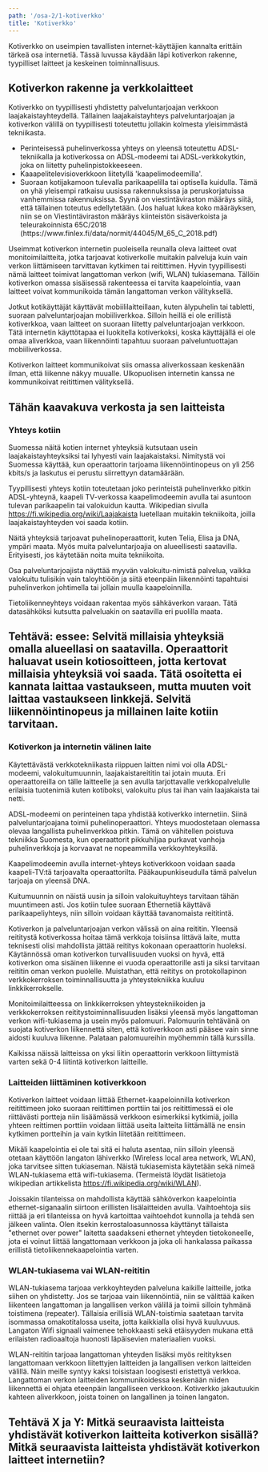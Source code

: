 ```yaml
---
path: '/osa-2/1-kotiverkko'
title: 'Kotiverkko'
---
```


<div>
<lead>Kotiverkko on useimpien tavallisten internet-käyttäjien kannalta erittäin tärkeä osa internetiä. Tässä luvussa käydään läpi kotiverkon rakenne, tyypilliset laitteet ja  keskeinen toiminnallisuus. </lead>
</div>

## Kotiverkon rakenne ja verkkolaitteet

Kotiverkko on tyypillisesti yhdistetty palveluntarjoajan verkkoon laajakaistayhteydellä. Tällainen laajakaistayhteys palveluntarjoajan ja kotiverkon välillä on tyypillisesti toteutettu jollakin kolmesta yleisimmästä tekniikasta. <ul>
  <li> Perinteisessä puhelinverkossa yhteys on yleensä toteutettu ADSL-tekniikalla ja kotiverkossa on ADSL-modeemi tai ADSL-verkkokytkin, joka on liitetty puhelinpistokkeeseen.
  <li> Kaaapelitelevisioverkkoon liitetyllä 'kaapelimodeemilla'.
  <li> Suoraan kotijakamoon tulevalla parikaapelilla tai optisella kuidulla. Tämä on yhä yleisempi ratkaisu uusissa rakennuksissa ja peruskorjatuissa vanhemmissa rakennuksissa. Syynä on viestintäviraston määräys siitä, että tällainen toteutus edellytetään. (Jos haluat lukea koko määräyksen, niin se on Viestintäviraston määräys kiinteistön sisäverkoista ja teleurakoinnista 65C/2018 (https://www.finlex.fi/data/normit/44045/M_65_C_2018.pdf)
    </ul>

Useimmat kotiverkon internetin puoleisella reunalla oleva laitteet ovat monitoimilaitteita, jotka tarjoavat kotiverkolle muitakin palveluja kuin vain verkon liittämiseen tarvittavan kytkimen tai reitittimen. Hyvin tyypillisesti nämä laitteet toimivat langattoman verkon (wifi, WLAN) tukiasemana. Tällöin kotiverkon omassa sisäisessä rakenteessa ei tarvita kaapelointia, vaan laitteet voivat kommunikoida tämän langattoman verkon välityksellä.
    
Jotkut kotikäyttäjät käyttävät mobiililaitteillaan, kuten älypuhelin tai tabletti, suoraan palveluntarjoajan mobiiliverkkoa. Silloin heillä ei ole erillistä kotiverkkoa, vaan laitteet on suoraan liitetty palveluntarjoajan verkkoon. Tätä internetin käyttötapaa ei luokitella kotiverkoksi, koska käyttäjällä ei ole omaa aliverkkoa, vaan liikennöinti tapahtuu suoraan palveluntuottajan mobiiliverkossa.
 
Kotiverkon laitteet kommunikoivat siis omassa aliverkossaan keskenään ilman, että liikenne näkyy muualle. Ulkopuolisen internetin kanssa ne kommunikoivat reitittimen välityksellä.

## Tähän kaavakuva verkosta ja sen laitteista

### Yhteys kotiin

Suomessa näitä kotien internet yhteyksiä kutsutaan usein laajakaistayhteyksiksi tai lyhyesti vain laajakaistaksi. Nimitystä voi Suomessa käyttää, kun operaattorin tarjoama liikennöintinopeus on yli 256 kbits/s ja laskutus ei perustu siirrettyyn datamäärään.

Tyypillisesti yhteys kotiin toteutetaan joko perinteistä puhelinverkko pitkin ADSL-yhteynä, kaapeli TV-verkossa kaapelimodeemin avulla tai asuntoon tulevan parikaapelin tai valokuidun kautta. Wikipedian sivulla https://fi.wikipedia.org/wiki/Laajakaista  luetellaan muitakin tekniikoita, joilla laajakaistayhteyden voi saada kotiin.

Näitä yhteyksiä tarjoavat puhelinoperaattorit, kuten Telia, Elisa ja DNA, ympäri maata. Myös muita palveluntarjoajia on alueellisesti saatavilla. Erityisesti, jos käytetään noita muita tekniikoita. 

Osa palveluntarjoajista näyttää myyvän valokuitu-nimistä palvelua, vaikka valokuitu tulisikin vain taloyhtiöön ja siitä eteenpäin liikennöinti tapahtuisi puhelinverkon johtimella tai jollain muulla kaapeloinnilla.

Tietoliikenneyhteys voidaan rakentaa myös sähkäverkon varaan. Tätä datasähköksi kutsutta palveluakin on saatavilla eri puolilla maata.


## Tehtävä:  essee:  Selvitä millaisia yhteyksiä omalla alueellasi on saatavilla. Operaattorit haluavat usein kotiosoitteen, jotta kertovat millaisia yhteyksiä voi saada. Tätä osoitetta ei kannata laittaa vastaukseen, mutta muuten voit laittaa vastaukseen linkkejä. Selvitä liikennöintinopeus ja millainen laite kotiin tarvitaan.



### Kotiverkon ja internetin välinen laite

Käytettävästä verkkotekniikasta riippuen laitten nimi voi olla ADSL-modeemi, valokuitumuunnin, laajakaistareititin tai jotain muuta. Eri operaattoreilla on tälle laitteelle ja sen avulla tarjottavalle verkkopalvelulle erilaisia tuotenimiä kuten kotiboksi, valokuitu plus tai ihan vain laajakaista tai netti.

ADSL-modeemi on perinteinen tapa yhdistää kotiverkko internetiin. Siinä palveluntarjoajana toimii puhelinoperaattori. Yhteys muodostetaan olemassa olevaa langallista puhelinverkkoa pitkin.  Tämä on vähitellen poistuva tekniikka Suomesta, kun operaattorit pikkuhiljaa purkavat vanhoja puhelinverkkoja ja korvaavat ne nopeammilla verkkoyhteyksillä.  

Kaapelimodeemin avulla internet-yhteys kotiverkkoon voidaan saada kaapeli-TV:tä tarjoavalta operaattorilta. Pääkaupunkiseudulla tämä palvelun tarjoaja on yleensä DNA. 

Kuitumuunnin on näistä uusin ja silloin valokuituyhteys tarvitaan tähän muuntimeen asti. Jos kotiin tulee suoraan Ethernetiä käyttävä parikaapeliyhteys, niin silloin voidaan käyttää tavanomaista reititintä. 

Kotiverkon ja palveluntarjoajan verkon välissä on aina reititin. Yleensä reititystä kotiverkossa hoitaa tämä verkkoja toisiinsa littävä laite, mutta teknisesti olisi mahdollista jättää reititys kokonaan operaattorin huoleksi. Käytännössä oman kotiverkon turvallisuuden vuoksi on hyvä, että kotiverkon oma sisäinen liikenne ei vuoda operaattorille asti ja siksi tarvitaan reititin oman verkon puolelle. 
Muistathan, että reititys on protokollapinon verkkokerroksen toiminnallisuutta ja yhteystekniikka kuuluu linkkikerrokselle.  

Monitoimilaitteessa on linkkikerroksen yhteystekniikoiden ja verkkokerroksen reititystoiminnallisuuden lisäksi yleensä myös langattoman verkon wifi-tukiasema ja usein myös palomuuri. Palomuurin tehtävänä on suojata kotiverkon liikennettä siten, että kotiverkkoon asti pääsee vain sinne aidosti kuuluva liikenne. Palataan palomuureihin myöhemmin tällä kurssilla. 

Kaikissa näissä laitteissa on yksi liitin operaattorin verkkoon liittymistä varten sekä 0-4 liitintä kotiverkon laitteille.


### Laitteiden liittäminen kotiverkkoon
 
Kotiverkon laitteet voidaan liittää Ethernet-kaapeloinnilla kotiverkon reitittimeen joko suoraan reitittimen porttiin tai jos reitittimessä ei ole riittävästi portteja niin lisäämässä verkkoon esimerkiksi kytkimiä, joilla yhteen reittimen porttiin voidaan liittää useita laitteita liittämällä ne ensin kytkimen portteihin ja vain kytkin liitetään reitittimeen.

Mikäli kaapelointia ei ole tai sitä ei haluta asentaa, niin silloin yleensä otetaan käyttöön langaton lähiverkko (Wireless local area network, WLAN), joka tarvitsee sitten tukiaseman. Näistä tukiasemista käytetään sekä nimeä WLAN-tukiasema että wifi-tukiasema.  (Termeistä löydät lisätietoja wikipedian artikkelista https://fi.wikipedia.org/wiki/WLAN).

Joissakin tilanteissa on mahdollista käyttää sähköverkon kaapelointia ethernet-siganaalin siirtoon erillisten lisälaitteiden avulla. Vaihtoehtoja siis riittää ja eri tilanteissa on hyvä kartoittaa vaihtoehdot kunnolla ja tehdä sen jälkeen valinta. Olen itsekin kerrostaloasunnossa käyttänyt tällaista "ethernet over power" laitetta saadakseni ethernet yhteyden tietokoneelle, jota ei voinut liittää langattomaan verkkoon ja joka oli hankalassa paikassa erillistä tietoliikennekaapelointia varten.
 

### WLAN-tukiasema vai WLAN-reititin

WLAN-tukiasema tarjoaa verkkoyhteyden palveluna kaikille laitteille, jotka siihen on yhdistetty. Jos se tarjoaa vain liikennöintiä, niin se välittää kaiken liikenteen langattoman ja langallisen verkon välillä ja toimii silloin tyhmänä toistimena (repeater). Tällaisia erillisiä WLAN-toistimia saatetaan tarvita isommassa omakotitalossa useita, jotta kaikkialla olisi hyvä kuuluvuus. Langaton Wifi signaali vaimenee tehokkaasti sekä etäisyyden mukana että erilaisten radioaaltoja huonosti läpäisevien materiaalien vuoksi.

WLAN-reititin tarjoaa langattoman yhteyden lisäksi myös reitityksen langattomaan verkkoon liitettyjen laitteiden ja langallisen verkon laitteiden välillä. Näin meille syntyy kaksi toisistaan loogisesti eristettyä verkkoa. Langattoman verkon laitteiden kommunikoidessa keskenään niiden liikennettä ei ohjata eteenpäin langalliseen verkkoon. Kotiverkko jakautuukin kahteen aliverkkoon, joista toinen on langallinen ja toinen langaton.



## Tehtävä X ja Y: Mitkä seuraavista laitteista yhdistävät kotiverkon laitteita kotiverkon sisällä?  Mitkä seuraavista laitteista yhdistävät kotiverkon laitteet internetiin?
